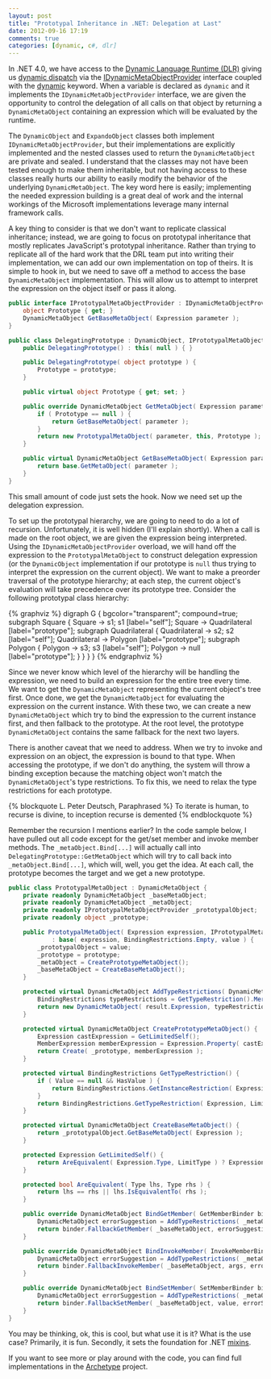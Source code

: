 ```yaml
---
layout: post
title: "Prototypal Inheritance in .NET: Delegation at Last"
date: 2012-09-16 17:19
comments: true
categories: [dynamic, c#, dlr]
---
```

In .NET 4.0, we have access to the [Dynamic Language Runtime (DLR)][] giving us [dynamic dispatch][] via the [IDynamicMetaObjectProvider][] interface coupled with the [dynamic][] keyword. When a variable is declared as ```dynamic``` and it implements the ```IDynamicMetaObjectProvider``` interface, we are given the opportunity to control the delegation of all calls on that object by returning a ```DynamicMetaObject``` containing an expression which will be evaluated by the runtime.

The ```DynamicObject``` and ```ExpandoObject``` classes both implement ```IDynamicMetaObjectProvider```, but their implementations are explicitly implemented and the nested classes used to return the ```DynamicMetaObject``` are private and sealed. I understand that the classes may not have been tested enough to make them inheritable, but not having access to these classes really hurts our ability to easily modify the behavior of the underlying ```DynamicMetaObject```. The key word here is easily; implementing the needed expression building is a great deal of work and the internal workings of the Microsoft implementations leverage many internal framework calls.

A key thing to consider is that we don't want to replicate classical inheritance; instead, we are going to focus on prototypal inheritance that mostly replicates JavaScript's prototypal inheritance. Rather than trying to replicate all of the hard work that the DRL team put into writing their implementation, we can add our own implementation on top of theirs. It is simple to hook in, but we need to save off a method to access the base ```DynamicMetaObject``` implementation. This will allow us to attempt to interpret the expression on the object itself or pass it along.

``` csharp
public interface IPrototypalMetaObjectProvider : IDynamicMetaObjectProvider {
    object Prototype { get; }
    DynamicMetaObject GetBaseMetaObject( Expression parameter );
}

public class DelegatingPrototype : DynamicObject, IPrototypalMetaObjectProvider {
    public DelegatingPrototype() : this( null ) { }

    public DelegatingPrototype( object prototype ) {
        Prototype = prototype;
    }

    public virtual object Prototype { get; set; }

    public override DynamicMetaObject GetMetaObject( Expression parameter ) {
        if ( Prototype == null ) {
            return GetBaseMetaObject( parameter );
        }
        return new PrototypalMetaObject( parameter, this, Prototype );
    }

    public virtual DynamicMetaObject GetBaseMetaObject( Expression parameter ) {
        return base.GetMetaObject( parameter );
    }
}
```

This small amount of code just sets the hook. Now we need set up the delegation expression. 

To set up the prototypal hierarchy, we are going to need to do a lot of recursion. Unfortunately, it is well hidden (I'll explain shortly). When a call is made on the root object, we are given the expression being interpreted. Using the ```IDynamicMetaObjectProvider``` overload, we will hand off the expression to the ```PrototypalMetaObject``` to construct delegation expression (or the ```DynamicObject``` implementation if our prototype is ```null``` thus trying to interpret the expression on the current object). We want to make a preorder traversal of the prototype hierarchy; at each step, the current object's evaluation will take precedence over its prototype tree. Consider the following prototypal class hierarchy:

{% graphviz %}
digraph G {
  bgcolor="transparent";
  compound=true;
  subgraph Square {
    Square -> s1;
    s1 [label="self"];
    Square -> Quadrilateral [label="prototype"];
      subgraph Quadrilateral {
      Quadrilateral -> s2; 
      s2 [label="self"];
      Quadrilateral -> Polygon [label="prototype"];
      subgraph Polygon {
        Polygon -> s3;
        s3 [label="self"];
        Polygon -> null [label="prototype"];
      }
    }
  }
}
{% endgraphviz %}

Since we never know which level of the hierarchy will be handling the expression, we need to build an expression for the entire tree every time. We want to get the ```DynamicMetaObject``` representing the current object's tree first. Once done, we get the  ```DynamicMetaObject``` for evaluating the expression on the current instance. With these two, we can create a new  ```DynamicMetaObject``` which try to bind the expression to the current instance first, and then fallback to the prototype. At the root level, the prototype ```DynamicMetaObject``` contains the same fallback for the next two layers.

There is another caveat that we need to address. When we try to invoke and expression on an object, the expression is bound to that type. When accessing the prototype, if we don't do anything, the system will throw a binding exception because the matching object won't match the ```DynamicMetaObject```'s type restrictions. To fix this, we need to relax the type restrictions for each prototype.

{% blockquote L. Peter Deutsch, Paraphrased %}
To iterate is human, to recurse is divine, to inception recurse is demented
{% endblockquote %}

Remember the recursion I mentions earlier? In the code sample below, I have pulled out all code except for the get/set member and invoke member methods. The ```_metaObject.Bind[...]``` will actually call into ```DelegatingPrototype::GetMetaObject``` which will try to call back into ```_metaObject.Bind[...]```, which will, well, you get the idea. At each call, the prototype becomes the target and we get a new prototype.

``` csharp
public class PrototypalMetaObject : DynamicMetaObject {
    private readonly DynamicMetaObject _baseMetaObject;
    private readonly DynamicMetaObject _metaObject;
    private readonly IPrototypalMetaObjectProvider _prototypalObject;
    private readonly object _prototype;

    public PrototypalMetaObject( Expression expression, IPrototypalMetaObjectProvider value, object prototype )
            : base( expression, BindingRestrictions.Empty, value ) {
        _prototypalObject = value;
        _prototype = prototype;
        _metaObject = CreatePrototypeMetaObject();
        _baseMetaObject = CreateBaseMetaObject();
    }

    protected virtual DynamicMetaObject AddTypeRestrictions( DynamicMetaObject result ) {
        BindingRestrictions typeRestrictions = GetTypeRestriction().Merge( result.Restrictions );
        return new DynamicMetaObject( result.Expression, typeRestrictions, _metaObject.Value );
    }

    protected virtual DynamicMetaObject CreatePrototypeMetaObject() {
        Expression castExpression = GetLimitedSelf();
        MemberExpression memberExpression = Expression.Property( castExpression, "Prototype" );
        return Create( _prototype, memberExpression );
    }

    protected virtual BindingRestrictions GetTypeRestriction() {
        if ( Value == null && HasValue ) {
            return BindingRestrictions.GetInstanceRestriction( Expression, null );
        }
        return BindingRestrictions.GetTypeRestriction( Expression, LimitType );
    }

    protected virtual DynamicMetaObject CreateBaseMetaObject() {
        return _prototypalObject.GetBaseMetaObject( Expression );
    }

    protected Expression GetLimitedSelf() {
        return AreEquivalent( Expression.Type, LimitType ) ? Expression : Expression.Convert( Expression, LimitType );
    }

    protected bool AreEquivalent( Type lhs, Type rhs ) {
        return lhs == rhs || lhs.IsEquivalentTo( rhs );
    }

    public override DynamicMetaObject BindGetMember( GetMemberBinder binder ) {
        DynamicMetaObject errorSuggestion = AddTypeRestrictions( _metaObject.BindGetMember( binder ) );
        return binder.FallbackGetMember( _baseMetaObject, errorSuggestion );
    }

    public override DynamicMetaObject BindInvokeMember( InvokeMemberBinder binder, DynamicMetaObject[] args ) {
        DynamicMetaObject errorSuggestion = AddTypeRestrictions( _metaObject.BindInvokeMember( binder, args ) );
        return binder.FallbackInvokeMember( _baseMetaObject, args, errorSuggestion );
    }

    public override DynamicMetaObject BindSetMember( SetMemberBinder binder, DynamicMetaObject value ) {
        DynamicMetaObject errorSuggestion = AddTypeRestrictions( _metaObject.BindSetMember( binder, value ) );
        return binder.FallbackSetMember( _baseMetaObject, value, errorSuggestion );
    }
}
```

You may be thinking, ok, this is cool, but what use it is it? What is the use case? Primarily, it is fun. Secondly, it sets the foundation for .NET [mixins][].

If you want to see more or play around with the code, you can find full implementations in the [Archetype][] project.

[Dynamic Language Runtime (DLR)]: http://en.wikipedia.org/wiki/Dynamic_Language_Runtime
[dynamic dispatch]: http://en.wikipedia.org/wiki/Dynamic_dispatch
[IDynamicMetaObjectProvider]: http://msdn.microsoft.com/en-us/library/system.dynamic.idynamicmetaobjectprovider(v=vs.100).aspx
[dynamic]: http://msdn.microsoft.com/en-us/library/dd264741(v=vs.100).aspx
[mixins]: http://en.wikipedia.org/wiki/Mixin
[Archetype]: https://github.com/idavis/Archetype